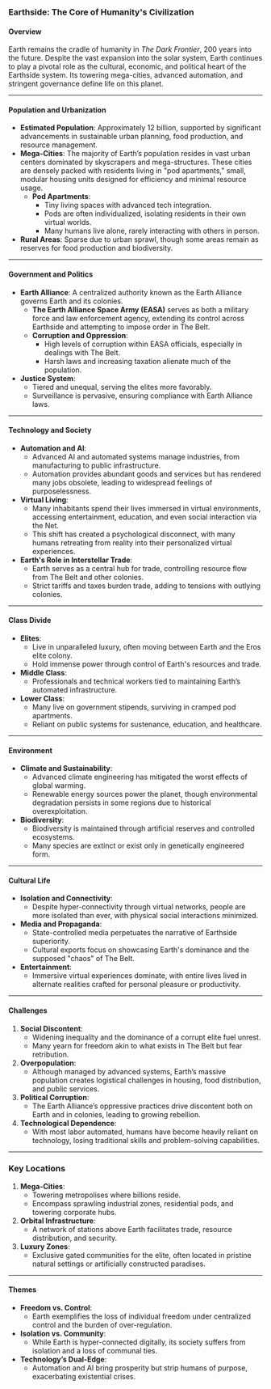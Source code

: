 ### Earthside: The Core of Humanity's Civilization

#### **Overview**
Earth remains the cradle of humanity in *The Dark Frontier*, 200 years into the future. Despite the vast expansion into the solar system, Earth continues to play a pivotal role as the cultural, economic, and political heart of the Earthside system. Its towering mega-cities, advanced automation, and stringent governance define life on this planet.

---

#### **Population and Urbanization**
- **Estimated Population**: Approximately 12 billion, supported by significant advancements in sustainable urban planning, food production, and resource management.
- **Mega-Cities**: The majority of Earth’s population resides in vast urban centers dominated by skyscrapers and mega-structures. These cities are densely packed with residents living in "pod apartments," small, modular housing units designed for efficiency and minimal resource usage.
  - **Pod Apartments**: 
    - Tiny living spaces with advanced tech integration.
    - Pods are often individualized, isolating residents in their own virtual worlds.
    - Many humans live alone, rarely interacting with others in person.
- **Rural Areas**: Sparse due to urban sprawl, though some areas remain as reserves for food production and biodiversity.

---

#### **Government and Politics**
- **Earth Alliance**: A centralized authority known as the Earth Alliance governs Earth and its colonies.
  - **The Earth Alliance Space Army (EASA)** serves as both a military force and law enforcement agency, extending its control across Earthside and attempting to impose order in The Belt.
  - **Corruption and Oppression**: 
    - High levels of corruption within EASA officials, especially in dealings with The Belt.
    - Harsh laws and increasing taxation alienate much of the population.
- **Justice System**:
  - Tiered and unequal, serving the elites more favorably.
  - Surveillance is pervasive, ensuring compliance with Earth Alliance laws.

---

#### **Technology and Society**
- **Automation and AI**:
  - Advanced AI and automated systems manage industries, from manufacturing to public infrastructure.
  - Automation provides abundant goods and services but has rendered many jobs obsolete, leading to widespread feelings of purposelessness.
- **Virtual Living**:
  - Many inhabitants spend their lives immersed in virtual environments, accessing entertainment, education, and even social interaction via the Net.
  - This shift has created a psychological disconnect, with many humans retreating from reality into their personalized virtual experiences.
- **Earth's Role in Interstellar Trade**:
  - Earth serves as a central hub for trade, controlling resource flow from The Belt and other colonies.
  - Strict tariffs and taxes burden trade, adding to tensions with outlying colonies.

---

#### **Class Divide**
- **Elites**:
  - Live in unparalleled luxury, often moving between Earth and the Eros elite colony.
  - Hold immense power through control of Earth's resources and trade.
- **Middle Class**:
  - Professionals and technical workers tied to maintaining Earth’s automated infrastructure.
- **Lower Class**:
  - Many live on government stipends, surviving in cramped pod apartments.
  - Reliant on public systems for sustenance, education, and healthcare.

---

#### **Environment**
- **Climate and Sustainability**:
  - Advanced climate engineering has mitigated the worst effects of global warming.
  - Renewable energy sources power the planet, though environmental degradation persists in some regions due to historical overexploitation.
- **Biodiversity**:
  - Biodiversity is maintained through artificial reserves and controlled ecosystems.
  - Many species are extinct or exist only in genetically engineered form.

---

#### **Cultural Life**
- **Isolation and Connectivity**:
  - Despite hyper-connectivity through virtual networks, people are more isolated than ever, with physical social interactions minimized.
- **Media and Propaganda**:
  - State-controlled media perpetuates the narrative of Earthside superiority.
  - Cultural exports focus on showcasing Earth's dominance and the supposed "chaos" of The Belt.
- **Entertainment**:
  - Immersive virtual experiences dominate, with entire lives lived in alternate realities crafted for personal pleasure or productivity.

---

#### **Challenges**
1. **Social Discontent**:
   - Widening inequality and the dominance of a corrupt elite fuel unrest.
   - Many yearn for freedom akin to what exists in The Belt but fear retribution.
2. **Overpopulation**:
   - Although managed by advanced systems, Earth’s massive population creates logistical challenges in housing, food distribution, and public services.
3. **Political Corruption**:
   - The Earth Alliance’s oppressive practices drive discontent both on Earth and in colonies, leading to growing rebellion.
4. **Technological Dependence**:
   - With most labor automated, humans have become heavily reliant on technology, losing traditional skills and problem-solving capabilities.

---

### **Key Locations**
1. **Mega-Cities**:
   - Towering metropolises where billions reside.
   - Encompass sprawling industrial zones, residential pods, and towering corporate hubs.
2. **Orbital Infrastructure**:
   - A network of stations above Earth facilitates trade, resource distribution, and security.
3. **Luxury Zones**:
   - Exclusive gated communities for the elite, often located in pristine natural settings or artificially constructed paradises.

---

#### **Themes**
- **Freedom vs. Control**:
  - Earth exemplifies the loss of individual freedom under centralized control and the burden of over-regulation.
- **Isolation vs. Community**:
  - While Earth is hyper-connected digitally, its society suffers from isolation and a loss of communal ties.
- **Technology’s Dual-Edge**:
  - Automation and AI bring prosperity but strip humans of purpose, exacerbating existential crises.

